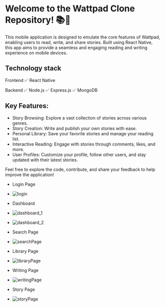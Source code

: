 # Welcome to the Wattpad Clone Repository! 📚📱

This mobile application is designed to emulate the core features of Wattpad, enabling users to read, write, and share stories. Built using React Native, this app aims to provide a seamless and engaging reading and writing experience on mobile devices.

## Technology stack
Frontend
✅ React Native

Backend
✅ Node.js
✅ Express.js
✅ MongoDB

## Key Features:
- Story Browsing: Explore a vast collection of stories across various genres.
- Story Creation: Write and publish your own stories with ease.
- Personal Library: Save your favorite stories and manage your reading list.
- Interactive Reading: Engage with stories through comments, likes, and more.
- User Profiles: Customize your profile, follow other users, and stay updated with their latest stories.

Feel free to explore the code, contribute, and share your feedback to help improve the application!
- Login Page
- ![login](./Screenshot/login.png)

- Dashboard
- ![dashboard_1](./Screenshot/dashboarb1.jpeg)

- ![dashboard_2](./Screenshot/dasbboard2.jpeg)

- Search Page
- ![searchPage](./Screenshot/searchPage.jpeg)

- Library Page
- ![libraryPage](./Screenshot/library.jpeg)

- Writing Page
- ![writingPage](./Screenshot/writing.jpeg)

- Story Page
- ![storyPage](./Screenshot/storyScreen.jpeg)


